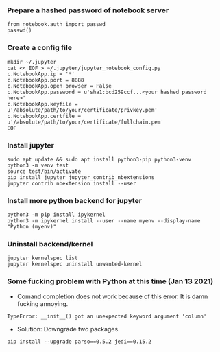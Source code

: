 ### Prepare a hashed password of notebook server 
```
from notebook.auth import passwd
passwd()
```
### Create a config file
```
mkdir ~/.jupyter
cat << EOF > ~/.jupyter/jupyter_notebook_config.py 
c.NotebookApp.ip = '*'
c.NotebookApp.port = 8888 
c.NotebookApp.open_browser = False
c.NotebookApp.password = u'sha1:bcd259ccf...<your hashed password here>'
c.NotebookApp.keyfile = u'/absolute/path/to/your/certificate/privkey.pem' 
c.NotebookApp.certfile = u'/absolute/path/to/your/certificate/fullchain.pem'
EOF
```
### Install jupyter
```
sudo apt update && sudo apt install python3-pip python3-venv
python3 -m venv test
source test/bin/activate
pip install jupyter jupyter_contrib_nbextensions
jupyter contrib nbextension install --user
```
### Install more python backend for jupyter 
```
python3 -m pip install ipykernel
python3 -m ipykernel install --user --name myenv --display-name "Python (myenv)"
```
### Uninstall backend/kernel
```
jupyter kernelspec list  
jupyter kernelspec uninstall unwanted-kernel
```
### Some fucking problem with Python at this time (Jan 13 2021)
* Comand completion does not work because of this error. It is damn fucking annoying. 
```
TypeError: __init__() got an unexpected keyword argument 'column'
```
* Solution: Downgrade two packages.
```
pip install --upgrade parso==0.5.2 jedi==0.15.2
```
